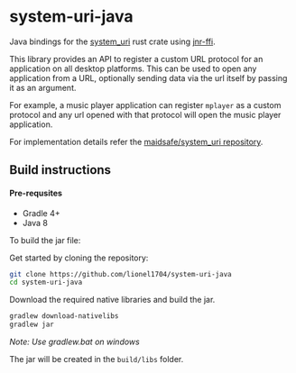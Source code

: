 # system-uri-java

Java bindings for the [system_uri](https://crates.io/crates/system_uri) rust crate using [jnr-ffi](https://github.com/jnr/jnr-ffi).

This library provides an API to register a custom URL protocol for an application on all desktop platforms. This can be used to open any application from a URL, optionally sending data via the url itself by passing it as an argument. 

For example, a music player application can register `mplayer` as a custom protocol and any url opened with that protocol will open the music player application.

 For implementation details refer the [maidsafe/system_uri repository](https://github.com/maidsafe/system_uri).

## Build instructions

#### Pre-requsites
- Gradle 4+
- Java 8

To build the jar file:

Get started by cloning the repository:
```bash
git clone https://github.com/lionel1704/system-uri-java
cd system-uri-java
```
Download the required native libraries and build the jar.
```bash
gradlew download-nativelibs
gradlew jar
```
_Note: Use gradlew.bat on windows_

The jar will be created in the `build/libs` folder.

